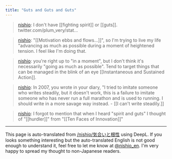 ```yaml
---
title: "Guts and Guts and Guts"
---
```


> [nishio](https://twitter.com/nishio/status/1459458182598692873): I don't have [[fighting spirit]] or [[guts]]. twitter.com/plum_very/stat...

> [nishio](https://twitter.com/nishio/status/1459458645721116672): "[[Motivation ebbs and flows...]]", so I'm trying to live my life "advancing as much as possible during a moment of heightened tension. I feel like I'm doing that.

> [nishio](https://twitter.com/nishio/status/1459459427371679745): you're right up to "in a moment", but I don't think it's necessarily "going as much as possible".
> Tend to target things that can be managed in the blink of an eye [[Instantaneous and Sustained Action]].

> [nishio](https://twitter.com/nishio/status/1459460718290345985): In 2007, you wrote in your diary, "I tried to imitate someone who writes steadily, but it doesn't work, this is a failure to imitate someone who has never run a full marathon and is used to running. I should write in a more savage way instead.
    - [[I can't write steadily.]]

> [nishio](https://twitter.com/nishio/status/1459488106256613376): I forgot to mention that when I heard "spirit and guts" I thought of "[[hurdler]]" from "[[Ten Faces of Innovation]]"

---
This page is auto-translated from [/nishio/気合いと根性](https://scrapbox.io/nishio/気合いと根性) using DeepL. If you looks something interesting but the auto-translated English is not good enough to understand it, feel free to let me know at [@nishio_en](https://twitter.com/nishio_en). I'm very happy to spread my thought to non-Japanese readers.